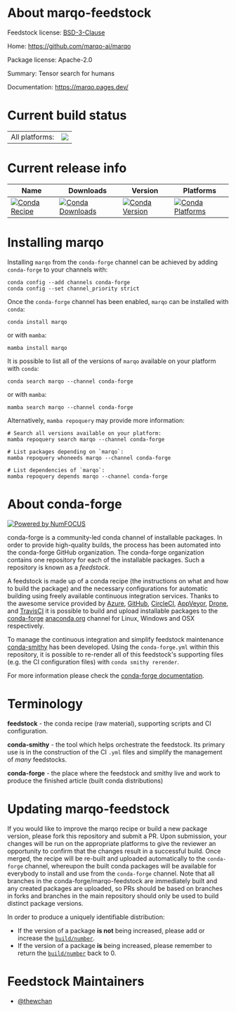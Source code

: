 About marqo-feedstock
=====================

Feedstock license: [BSD-3-Clause](https://github.com/conda-forge/marqo-feedstock/blob/main/LICENSE.txt)

Home: https://github.com/marqo-ai/marqo

Package license: Apache-2.0

Summary: Tensor search for humans

Documentation: https://marqo.pages.dev/

Current build status
====================


<table><tr><td>All platforms:</td>
    <td>
      <a href="https://dev.azure.com/conda-forge/feedstock-builds/_build/latest?definitionId=17339&branchName=main">
        <img src="https://dev.azure.com/conda-forge/feedstock-builds/_apis/build/status/marqo-feedstock?branchName=main">
      </a>
    </td>
  </tr>
</table>

Current release info
====================

| Name | Downloads | Version | Platforms |
| --- | --- | --- | --- |
| [![Conda Recipe](https://img.shields.io/badge/recipe-marqo-green.svg)](https://anaconda.org/conda-forge/marqo) | [![Conda Downloads](https://img.shields.io/conda/dn/conda-forge/marqo.svg)](https://anaconda.org/conda-forge/marqo) | [![Conda Version](https://img.shields.io/conda/vn/conda-forge/marqo.svg)](https://anaconda.org/conda-forge/marqo) | [![Conda Platforms](https://img.shields.io/conda/pn/conda-forge/marqo.svg)](https://anaconda.org/conda-forge/marqo) |

Installing marqo
================

Installing `marqo` from the `conda-forge` channel can be achieved by adding `conda-forge` to your channels with:

```
conda config --add channels conda-forge
conda config --set channel_priority strict
```

Once the `conda-forge` channel has been enabled, `marqo` can be installed with `conda`:

```
conda install marqo
```

or with `mamba`:

```
mamba install marqo
```

It is possible to list all of the versions of `marqo` available on your platform with `conda`:

```
conda search marqo --channel conda-forge
```

or with `mamba`:

```
mamba search marqo --channel conda-forge
```

Alternatively, `mamba repoquery` may provide more information:

```
# Search all versions available on your platform:
mamba repoquery search marqo --channel conda-forge

# List packages depending on `marqo`:
mamba repoquery whoneeds marqo --channel conda-forge

# List dependencies of `marqo`:
mamba repoquery depends marqo --channel conda-forge
```


About conda-forge
=================

[![Powered by
NumFOCUS](https://img.shields.io/badge/powered%20by-NumFOCUS-orange.svg?style=flat&colorA=E1523D&colorB=007D8A)](https://numfocus.org)

conda-forge is a community-led conda channel of installable packages.
In order to provide high-quality builds, the process has been automated into the
conda-forge GitHub organization. The conda-forge organization contains one repository
for each of the installable packages. Such a repository is known as a *feedstock*.

A feedstock is made up of a conda recipe (the instructions on what and how to build
the package) and the necessary configurations for automatic building using freely
available continuous integration services. Thanks to the awesome service provided by
[Azure](https://azure.microsoft.com/en-us/services/devops/), [GitHub](https://github.com/),
[CircleCI](https://circleci.com/), [AppVeyor](https://www.appveyor.com/),
[Drone](https://cloud.drone.io/welcome), and [TravisCI](https://travis-ci.com/)
it is possible to build and upload installable packages to the
[conda-forge](https://anaconda.org/conda-forge) [anaconda.org](https://anaconda.org/)
channel for Linux, Windows and OSX respectively.

To manage the continuous integration and simplify feedstock maintenance
[conda-smithy](https://github.com/conda-forge/conda-smithy) has been developed.
Using the ``conda-forge.yml`` within this repository, it is possible to re-render all of
this feedstock's supporting files (e.g. the CI configuration files) with ``conda smithy rerender``.

For more information please check the [conda-forge documentation](https://conda-forge.org/docs/).

Terminology
===========

**feedstock** - the conda recipe (raw material), supporting scripts and CI configuration.

**conda-smithy** - the tool which helps orchestrate the feedstock.
                   Its primary use is in the construction of the CI ``.yml`` files
                   and simplify the management of *many* feedstocks.

**conda-forge** - the place where the feedstock and smithy live and work to
                  produce the finished article (built conda distributions)


Updating marqo-feedstock
========================

If you would like to improve the marqo recipe or build a new
package version, please fork this repository and submit a PR. Upon submission,
your changes will be run on the appropriate platforms to give the reviewer an
opportunity to confirm that the changes result in a successful build. Once
merged, the recipe will be re-built and uploaded automatically to the
`conda-forge` channel, whereupon the built conda packages will be available for
everybody to install and use from the `conda-forge` channel.
Note that all branches in the conda-forge/marqo-feedstock are
immediately built and any created packages are uploaded, so PRs should be based
on branches in forks and branches in the main repository should only be used to
build distinct package versions.

In order to produce a uniquely identifiable distribution:
 * If the version of a package **is not** being increased, please add or increase
   the [``build/number``](https://docs.conda.io/projects/conda-build/en/latest/resources/define-metadata.html#build-number-and-string).
 * If the version of a package **is** being increased, please remember to return
   the [``build/number``](https://docs.conda.io/projects/conda-build/en/latest/resources/define-metadata.html#build-number-and-string)
   back to 0.

Feedstock Maintainers
=====================

* [@thewchan](https://github.com/thewchan/)

